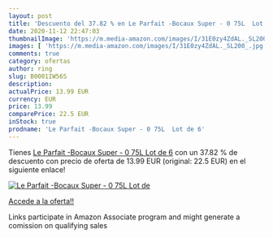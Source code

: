 ```yaml
---
layout: post
title: 'Descuento del 37.82 % en Le Parfait -Bocaux Super - 0 75L  Lot de'
date: 2020-11-12 22:47:03
thumbnailImage: 'https://m.media-amazon.com/images/I/31E0zy4ZdAL._SL200_.jpg'
images: [ 'https://m.media-amazon.com/images/I/31E0zy4ZdAL._SL200_.jpg' ]
comments: true
category: ofertas
author: ring
slug: B0001IW56S
description:
actualPrice: 13.99 EUR
currency: EUR
price: 13.99
comparePrice: 22.5 EUR
inStock: true
prodname: 'Le Parfait -Bocaux Super - 0 75L  Lot de 6'
---
```


Tienes [Le Parfait -Bocaux Super - 0 75L  Lot de 6](https://www.amazon.fr/dp/B0001IW56S/?tag=tolees0d-21) con un 37.82 % de descuento con precio de oferta de 13.99 EUR (original: 22.5 EUR) en el siguiente enlace!

[![Le Parfait -Bocaux Super - 0 75L  Lot de](https://m.media-amazon.com/images/I/31E0zy4ZdAL._SL200_.jpg)](https://www.amazon.fr/dp/B0001IW56S/?tag=tolees0d-21)

[Accede a la oferta!!](https://www.amazon.fr/dp/B0001IW56S/?tag=tolees0d-21)

Links participate in Amazon Associate program and might generate a comission on qualifying sales


